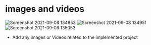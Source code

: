 # images and videos
![Screenshot 2021-09-08 134853](https://user-images.githubusercontent.com/79568184/132474762-f5d2f635-10f0-4b94-9cad-2912dd4496c4.png)
![Screenshot 2021-09-08 134951](https://user-images.githubusercontent.com/79568184/132475654-9ad90a64-04e1-4822-a6b2-2ec4dec7c37f.png)
![Screenshot 2021-09-08 135053](https://user-images.githubusercontent.com/79568184/132475765-ca80c059-e6fa-47f3-9b47-92048309dde4.png)




* Add any images or Videos related to the implemented project
